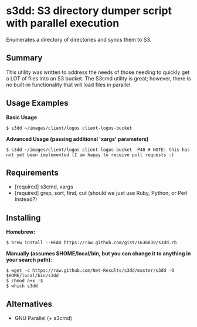 s3dd: S3 directory dumper script with parallel execution
========================================================


Enumerates a directory of directories and syncs them to S3.


Summary
-------

This utility was written to address the needs of those needing to quickly get a LOT of files into an S3 bucket. The S3cmd utility is great; however, there is no built-in functionality that will load files in parallel.


Usage Examples
--------------

**Basic Usage**

    $ s3dd ~/images/client/logos client-logos-bucket

**Advanced Usage (passing additional 'xargs' parameters)**

    $ s3dd ~/images/client/logos client-logos-bucket -P40 # NOTE: this has not yet been implemented (I am happy to receive pull requests :)


Requirements
------------

*   [required] s3cmd, xargs
*   [required] grep, sort, find, cut (should we just use Ruby, Python, or Perl instead?)


Installing
----------

**Homebrew:**

    $ brew install --HEAD https://raw.github.com/gist/1636830/s3dd.rb

**Manually (assumes $HOME/local/bin, but you can change it to anything in your search path):**

    $ wget -c https://raw.github.com/Net-Results/s3dd/master/s3dd -O $HOME/local/bin/s3dd
    $ chmod a+x !$
    $ which s3dd


Alternatives
------------

- GNU Parallel (+ s3cmd)

